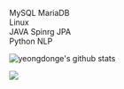 MySQL MariaDB<br>
Linux<br>
JAVA Spinrg JPA<br>
Python NLP


![yeongdonge's github stats](https://github-readme-stats.vercel.app/api?username=yeongdonge&theme=dark&show_icons=true)


<a target="_blank" href="https://velog.io/@parrineau" ><img src="https://img.shields.io/badge/Velog-20C997?style=for-the-badge&logo=Velog&logoColor=white"/></a>
